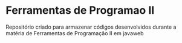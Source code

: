 # Ferramentas de Programao II
Repositório criado para armazenar códigos desenvolvidos durante a matéria de Ferramentas de Programação II em javaweb
